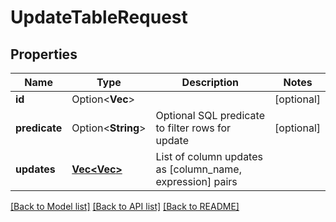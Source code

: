 # UpdateTableRequest

## Properties

Name | Type | Description | Notes
------------ | ------------- | ------------- | -------------
**id** | Option<**Vec<String>**> |  | [optional]
**predicate** | Option<**String**> | Optional SQL predicate to filter rows for update | [optional]
**updates** | [**Vec<Vec<String>>**](Vec.md) | List of column updates as [column_name, expression] pairs | 

[[Back to Model list]](../README.md#documentation-for-models) [[Back to API list]](../README.md#documentation-for-api-endpoints) [[Back to README]](../README.md)



